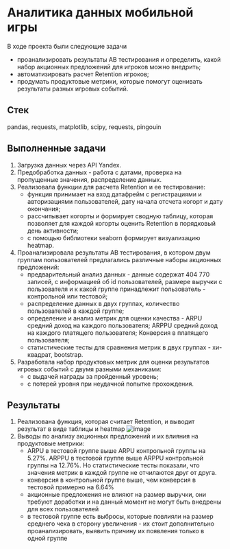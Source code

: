 # Аналитика данных мобильной игры
В ходе проекта были следующие задачи 
- проанализировать результаты АВ тестирования и определить, какой набор акционных предложений для игроков можно внедрить;
- автоматизировать расчет Retention игроков;
- продумать продуктовые метрики, которые помогут оценивать результаты разных игровых событий.
## Стек
pandas, requests, matplotlib, scipy, requests, pingouin

## Выполненные задачи
1. Загрузка данных через API Yandex.
2. Предобработка данных - работа с датами, проверка на пропущенные значения, распределение данных.
3. Реализовала функции для расчета Retention и ее тестирование: 
   - функция принимает на вход датафрейм с регистрациями и авторизациями пользователей, дату начала отсчета когорт и дату окончания;
   - рассчитывает когорты и формирует сводную таблицу, которая позволяет для каждой когорты оценить Retention в порядковый день активности;
   - с помощью библиотеки seaborn формирует визуализацию heatmap.
4. Проанализировала результаты AB тестирования, в котором двум группам пользователей предлагались различные наборы акционных предложений:
   - предварительный анализ данных -  данные содержат 404 770 записей, с информацией об id пользователей, размере выручки с пользователя и к какой группе принадлежит пользователь - контрольной или тестовой;
   - распределение данных в двух группах, количество пользователей в каждой группе;
   - определение и анализ метрик для оценки качества - ARPU средний доход на каждого пользователя; ARPPU средний доход на каждого платящего пользователя; Конверсия в платящего пользователя;
   - статистические тесты для сравнения метрик в двух группах - хи-квадрат, bootstrap.
5. Разработала набор продуктовых метрик для оценки результатов игровых событий с двумя разными механиками:
   - с выдачей награды за пройденный уровень;
   - с потерей уровня при неудачной попытке прохождения.
  
## Результаты
1. Реализована функция, которая считает Retention, и выводит результат в виде таблицы и heatmap
   ![image](https://github.com/user-attachments/assets/ef29add8-ccea-45d8-892e-e3af7714fbe3)
2. Выводы по анализу акционных предложений и их влияния на продуктовые метрики:
   - ARPU в тестовой группе выше ARPU контрольной группы на 5.27%. ARPPU в тестовой группе выше ARPPU контрольной группы на 12.76%. Но статистические тесты показали, что значения метрик в каждой группе не отчилаются друг от друга.
   - конверсия в контрольной группе выше, чем конверсия в тестовой примерно на 6.64%
   - акционные предложения не влияют на размер выручки, они требуют доработки и на данный момент не могут быть внедрены для всех пользователей
   - в тестовой группе есть выбросы, которые повлияли на размер среднего чека в сторону увеличения - их стоит дополнительно проанализировать, выявить причину их появления только в одной группе
   
